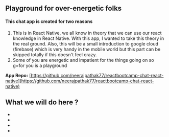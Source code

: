 ## Playground for over-energetic folks

#### This chat app is created for two reasons
1. This is in React Native, we all know in theory that we can use our react knowledge in React Native. With this app, I wanted to take this theory in the real ground. Also, this will be a small introduction to google cloud (firebase) which is very handy in the mobile world but this part can be skipped totally if this doesn't feel crazy.  
2. Some of you are energetic and impatient for the things going on so g=for you is a playground

**App Repo:**  [https://github.com/neerajpathak77/reactbootcamp-chat-react-native](https://github.com/neerajpathak77/reactbootcamp-chat-react-native)


What we will do here ?
  -
  -
  -
  -
  -

